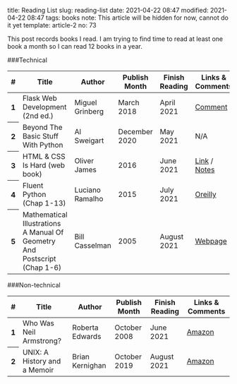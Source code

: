 title: Reading List
slug: reading-list
date: 2021-04-22 08:47
modified: 2021-04-22 08:47
tags: books
note: This article will be hidden for now, cannot do it yet
template: article-2
no: 73

This post records books I read. I am trying to find time to read at least 
one book a month so I can read 12 books in a year. 

###Technical

<table class="table table-striped">
  <thead>
    <tr>
      <th scope="col">#</th>
      <th scope="col">Title</th>
      <th scope="col">Author</th>
      <th scope="col">Publish Month</th>
      <th scope="col">Finish Reading</th>
      <th scope="col">Links & Comments</th>
    </tr>
  </thead>
  <tbody>
    <tr>
      <th scope="row">1</th>
      <td>Flask Web Development (2nd ed.)</td>
      <td>Miguel Grinberg</td>
      <td>March 2018</td>
      <td>April 2021</td>
      <td><a href="/flask-books.html">Comment</a></td>
    </tr>
    <tr>
      <th scope="row">2</th>
      <td>Beyond The Basic Stuff With Python</td>
      <td>Al Sweigart</td>
      <td>December 2020</td>
      <td>May 2021</td>
      <td>N/A</td>
    </tr>
    <tr>
      <th scope="row">3</th>
      <td>HTML & CSS Is Hard (web book)</td>
      <td>Oliver James</td>
      <td>2016</td>
      <td>June 2021</td>
      <td><a href="https://www.internetingishard.com/html-and-css/">Link</a> / 
          <a href="/some-htmlcss-notes.html">Notes</a></td>
    </tr>
    <tr>
      <th scope="row">4</th>
      <td>Fluent Python (Chap 1-13)</td>
      <td>Luciano Ramalho</td>
      <td>2015</td>
      <td>July 2021</td>
      <td><a href="https://www.oreilly.com/library/view/fluent-python/9781491946237/">Oreilly</a></td>
    </tr>
    <tr>
      <th scope="row">5</th>
      <td>Mathematical Illustrations A Manual Of Geometry And Postscript (Chap 1-6)</td>
      <td>Bill Casselman</td>
      <td>2005</td>
      <td>August 2021</td>
      <td><a href="https://personal.math.ubc.ca/~cass/graphics/manual/">Webpage</a></td>
    </tr>
    
  </tbody>
</table>

###Non-technical


<table class="table table-striped">
  <thead>
    <tr>
      <th scope="col">#</th>
      <th scope="col">Title</th>
      <th scope="col">Author</th>
      <th scope="col">Publish Month</th>
      <th scope="col">Finish Reading</th>
      <th scope="col">Links & Comments</th>
    </tr>
  </thead>
  <tbody>
    <tr>
      <th scope="row">1</th>
      <td>Who Was Neil Armstrong?</td>
      <td>Roberta Edwards</td>
      <td>October 2008</td>
      <td>June 2021</td>
      <td><a href="https://tinylink.net/ur2hq">Amazon</a></td>
    </tr>
    <tr>
      <th scope="row">2</th>
      <td>UNIX: A History and a Memoir</td>
      <td>Brian Kernighan</td>
      <td>October 2019</td>
      <td>August 2021</td>
      <td><a href="https://www.amazon.com/UNIX-History-Memoir-Brian-Kernighan-ebook/dp/B07ZQHX3R1/ref=sr_1_1?dchild=1&keywords=a+history+of+unix&qid=1628090075&sr=8-1">Amazon</a></td>
    </tr>
  </tbody>
  </tbody>
</table>
